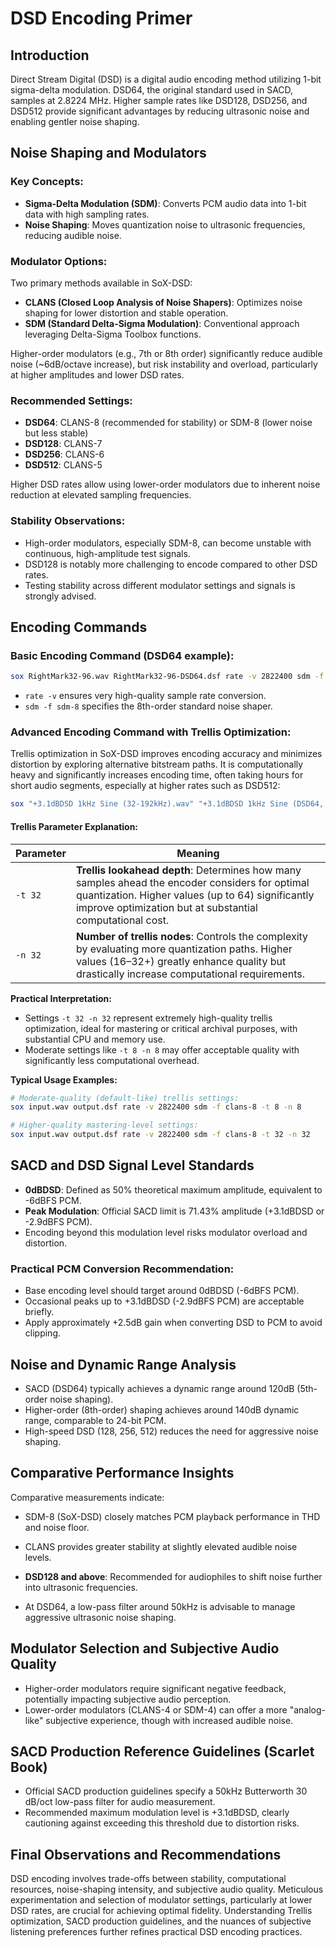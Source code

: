 # DSD Encoding Primer

## Introduction

Direct Stream Digital (DSD) is a digital audio encoding method utilizing 1-bit sigma-delta modulation. DSD64, the original standard used in SACD, samples at 2.8224 MHz. Higher sample rates like DSD128, DSD256, and DSD512 provide significant advantages by reducing ultrasonic noise and enabling gentler noise shaping.

## Noise Shaping and Modulators

### Key Concepts:

* **Sigma-Delta Modulation (SDM)**: Converts PCM audio data into 1-bit data with high sampling rates.
* **Noise Shaping**: Moves quantization noise to ultrasonic frequencies, reducing audible noise.

### Modulator Options:

Two primary methods available in SoX-DSD:

* **CLANS (Closed Loop Analysis of Noise Shapers)**: Optimizes noise shaping for lower distortion and stable operation.
* **SDM (Standard Delta-Sigma Modulation)**: Conventional approach leveraging Delta-Sigma Toolbox functions.

Higher-order modulators (e.g., 7th or 8th order) significantly reduce audible noise (\~6dB/octave increase), but risk instability and overload, particularly at higher amplitudes and lower DSD rates.

### Recommended Settings:

* **DSD64**: CLANS-8 (recommended for stability) or SDM-8 (lower noise but less stable)
* **DSD128**: CLANS-7
* **DSD256**: CLANS-6
* **DSD512**: CLANS-5

Higher DSD rates allow using lower-order modulators due to inherent noise reduction at elevated sampling frequencies.

### Stability Observations:

* High-order modulators, especially SDM-8, can become unstable with continuous, high-amplitude test signals.
* DSD128 is notably more challenging to encode compared to other DSD rates.
* Testing stability across different modulator settings and signals is strongly advised.

## Encoding Commands

### Basic Encoding Command (DSD64 example):

```bash
sox RightMark32-96.wav RightMark32-96-DSD64.dsf rate -v 2822400 sdm -f sdm-8
```

* `rate -v` ensures very high-quality sample rate conversion.
* `sdm -f sdm-8` specifies the 8th-order standard noise shaper.

### Advanced Encoding Command with Trellis Optimization:

Trellis optimization in SoX-DSD improves encoding accuracy and minimizes distortion by exploring alternative bitstream paths. It is computationally heavy and significantly increases encoding time, often taking hours for short audio segments, especially at higher rates such as DSD512:

```bash
sox "+3.1dBDSD 1kHz Sine (32-192kHz).wav" "+3.1dBDSD 1kHz Sine (DSD64, clans-8).dsf" rate -v 2822400 sdm -f clans-8 -t 32 -n 32
```

#### Trellis Parameter Explanation:

| Parameter | Meaning                                                                                                                                                                                                           |
| --------- | ----------------------------------------------------------------------------------------------------------------------------------------------------------------------------------------------------------------- |
| `-t 32`   | **Trellis lookahead depth**: Determines how many samples ahead the encoder considers for optimal quantization. Higher values (up to 64) significantly improve optimization but at substantial computational cost. |
| `-n 32`   | **Number of trellis nodes**: Controls the complexity by evaluating more quantization paths. Higher values (16–32+) greatly enhance quality but drastically increase computational requirements.                   |

**Practical Interpretation:**

* Settings `-t 32 -n 32` represent extremely high-quality trellis optimization, ideal for mastering or critical archival purposes, with substantial CPU and memory use.
* Moderate settings like `-t 8 -n 8` may offer acceptable quality with significantly less computational overhead.

**Typical Usage Examples:**

```bash
# Moderate-quality (default-like) trellis settings:
sox input.wav output.dsf rate -v 2822400 sdm -f clans-8 -t 8 -n 8

# Higher-quality mastering-level settings:
sox input.wav output.dsf rate -v 2822400 sdm -f clans-8 -t 32 -n 32
```

## SACD and DSD Signal Level Standards

* **0dBDSD**: Defined as 50% theoretical maximum amplitude, equivalent to -6dBFS PCM.
* **Peak Modulation**: Official SACD limit is 71.43% amplitude (+3.1dBDSD or -2.9dBFS PCM).
* Encoding beyond this modulation level risks modulator overload and distortion.

### Practical PCM Conversion Recommendation:

* Base encoding level should target around 0dBDSD (-6dBFS PCM).
* Occasional peaks up to +3.1dBDSD (-2.9dBFS PCM) are acceptable briefly.
* Apply approximately +2.5dB gain when converting DSD to PCM to avoid clipping.

## Noise and Dynamic Range Analysis

* SACD (DSD64) typically achieves a dynamic range around 120dB (5th-order noise shaping).
* Higher-order (8th-order) shaping achieves around 140dB dynamic range, comparable to 24-bit PCM.
* High-speed DSD (128, 256, 512) reduces the need for aggressive noise shaping.

## Comparative Performance Insights

Comparative measurements indicate:

* SDM-8 (SoX-DSD) closely matches PCM playback performance in THD and noise floor.

* CLANS provides greater stability at slightly elevated audible noise levels.

* **DSD128 and above**: Recommended for audiophiles to shift noise further into ultrasonic frequencies.

* At DSD64, a low-pass filter around 50kHz is advisable to manage aggressive ultrasonic noise shaping.

## Modulator Selection and Subjective Audio Quality

* Higher-order modulators require significant negative feedback, potentially impacting subjective audio perception.
* Lower-order modulators (CLANS-4 or SDM-4) can offer a more "analog-like" subjective experience, though with increased audible noise.

## SACD Production Reference Guidelines (Scarlet Book)

* Official SACD production guidelines specify a 50kHz Butterworth 30 dB/oct low-pass filter for audio measurement.
* Recommended maximum modulation level is +3.1dBDSD, clearly cautioning against exceeding this threshold due to distortion risks.

## Final Observations and Recommendations

DSD encoding involves trade-offs between stability, computational resources, noise-shaping intensity, and subjective audio quality. Meticulous experimentation and selection of modulator settings, particularly at lower DSD rates, are crucial for achieving optimal fidelity. Understanding Trellis optimization, SACD production guidelines, and the nuances of subjective listening preferences further refines practical DSD encoding practices.
